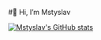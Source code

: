  #👋 Hi, I’m Mstyslav
 
 [![Mstyslav's GitHub stats](https://github-readme-stats.vercel.app/api?username=MstyslavSoroka)](https://github.com/MstyslavSoroka/github-readme-stats)
